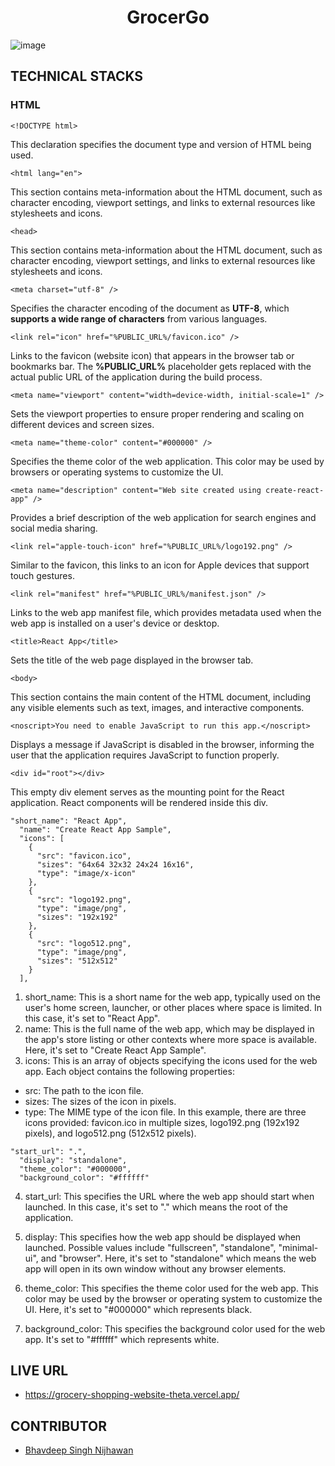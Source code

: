 <h1 align="center">GrocerGo</h1>

![image](https://github.com/BhavdeepSinghNijhawan/GrocerGo/assets/143419096/efb219ee-3ac0-476d-b5a8-555b75081feb)

## TECHNICAL STACKS

### HTML

```
<!DOCTYPE html>
```

This declaration specifies the document type and version of HTML being used.

```
<html lang="en">
```

This section contains meta-information about the HTML document, such as character encoding, viewport settings, and links to external resources like stylesheets and icons.

```
<head>
```

This section contains meta-information about the HTML document, such as character encoding, viewport settings, and links to external resources like stylesheets and icons.

```
<meta charset="utf-8" />
```

Specifies the character encoding of the document as **UTF-8**, which **supports a wide range of characters** from various languages.

```
<link rel="icon" href="%PUBLIC_URL%/favicon.ico" />
```
Links to the favicon (website icon) that appears in the browser tab or bookmarks bar. The **%PUBLIC_URL%** placeholder gets replaced with the actual public URL of the application during the build process.

```
<meta name="viewport" content="width=device-width, initial-scale=1" />
```

Sets the viewport properties to ensure proper rendering and scaling on different devices and screen sizes.

```
<meta name="theme-color" content="#000000" />
```

Specifies the theme color of the web application. This color may be used by browsers or operating systems to customize the UI.

```
<meta name="description" content="Web site created using create-react-app" />
```

Provides a brief description of the web application for search engines and social media sharing.

```
<link rel="apple-touch-icon" href="%PUBLIC_URL%/logo192.png" />
```

Similar to the favicon, this links to an icon for Apple devices that support touch gestures.

```
<link rel="manifest" href="%PUBLIC_URL%/manifest.json" />
```

Links to the web app manifest file, which provides metadata used when the web app is installed on a user's device or desktop.

```
<title>React App</title>
```

Sets the title of the web page displayed in the browser tab.

```
<body>
```

This section contains the main content of the HTML document, including any visible elements such as text, images, and interactive components.

```
<noscript>You need to enable JavaScript to run this app.</noscript>
```

Displays a message if JavaScript is disabled in the browser, informing the user that the application requires JavaScript to function properly.

```
<div id="root"></div>
```

This empty div element serves as the mounting point for the React application. React components will be rendered inside this div.

```
"short_name": "React App",
  "name": "Create React App Sample",
  "icons": [
    {
      "src": "favicon.ico",
      "sizes": "64x64 32x32 24x24 16x16",
      "type": "image/x-icon"
    },
    {
      "src": "logo192.png",
      "type": "image/png",
      "sizes": "192x192"
    },
    {
      "src": "logo512.png",
      "type": "image/png",
      "sizes": "512x512"
    }
  ],
```

1. short_name: This is a short name for the web app, typically used on the user's home screen, launcher, or other places where space is limited. In this case, it's set to "React App".
2. name: This is the full name of the web app, which may be displayed in the app's store listing or other contexts where more space is available. Here, it's set to "Create React App Sample".
3. icons: This is an array of objects specifying the icons used for the web app. Each object contains the following properties:
- src: The path to the icon file.
- sizes: The sizes of the icon in pixels.
- type: The MIME type of the icon file.
In this example, there are three icons provided: favicon.ico in multiple sizes, logo192.png (192x192 pixels), and logo512.png (512x512 pixels).

```
"start_url": ".",
  "display": "standalone",
  "theme_color": "#000000",
  "background_color": "#ffffff"
```

4. start_url: This specifies the URL where the web app should start when launched. In this case, it's set to "." which means the root of the application.

5. display: This specifies how the web app should be displayed when launched. Possible values include "fullscreen", "standalone", "minimal-ui", and "browser". Here, it's set to "standalone" which means the web app will open in its own window without any browser elements.

6. theme_color: This specifies the theme color used for the web app. This color may be used by the browser or operating system to customize the UI. Here, it's set to "#000000" which represents black.

7. background_color: This specifies the background color used for the web app. It's set to "#ffffff" which represents white.

## LIVE URL

- https://grocery-shopping-website-theta.vercel.app/

## CONTRIBUTOR

- [Bhavdeep Singh Nijhawan](https://www.linkedin.com/in/bhavdeep-singh-nijhawan-739634280)
